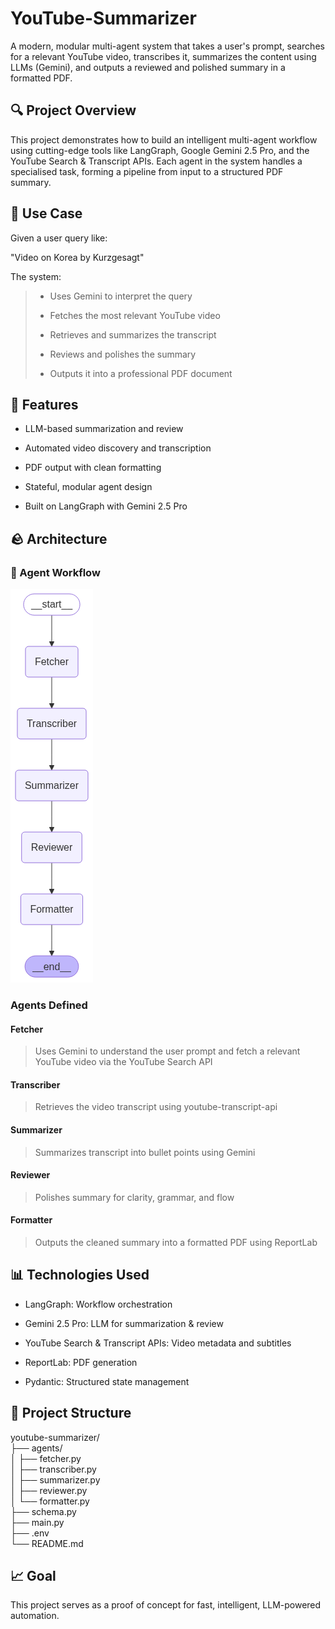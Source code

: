 # YouTube-Summarizer
A modern, modular multi-agent system that takes a user's prompt, searches for a relevant YouTube video, transcribes it, summarizes the content using LLMs (Gemini), and outputs a reviewed and polished summary in a formatted PDF.

## 🔍 Project Overview

This project demonstrates how to build an intelligent multi-agent workflow using cutting-edge tools like LangGraph, Google Gemini 2.5 Pro, and the YouTube Search & Transcript APIs. Each agent in the system handles a specialised task, forming a pipeline from input to a structured PDF summary.

## 👤 Use Case

Given a user query like:

"Video on Korea by Kurzgesagt"

The system:

> - Uses Gemini to interpret the query
>
> - Fetches the most relevant YouTube video
>
> - Retrieves and summarizes the transcript
>
> - Reviews and polishes the summary
>
> - Outputs it into a professional PDF document

## 🚀 Features

- LLM-based summarization and review

- Automated video discovery and transcription

- PDF output with clean formatting

- Stateful, modular agent design

- Built on LangGraph with Gemini 2.5 Pro

## 🪨 Architecture

### 📄 Agent Workflow
![alt text](<Agent System 2.png>)

### Agents Defined

#### Fetcher

> Uses Gemini to understand the user prompt and fetch a relevant YouTube video via the YouTube Search API

#### Transcriber

> Retrieves the video transcript using youtube-transcript-api

#### Summarizer

> Summarizes transcript into bullet points using Gemini

#### Reviewer

> Polishes summary for clarity, grammar, and flow

#### Formatter

> Outputs the cleaned summary into a formatted PDF using ReportLab

## 📊 Technologies Used

- LangGraph: Workflow orchestration

- Gemini 2.5 Pro: LLM for summarization & review

- YouTube Search & Transcript APIs: Video metadata and subtitles

- ReportLab: PDF generation

- Pydantic: Structured state management

## 📁 Project Structure

youtube-summarizer/  
├── agents/  
│   ├── fetcher.py  
│   ├── transcriber.py  
│   ├── summarizer.py  
│   ├── reviewer.py  
│   └── formatter.py  
├── schema.py  
├── main.py  
├── .env  
└── README.md  

## 📈 Goal

This project serves as a proof of concept for fast, intelligent, LLM-powered automation.